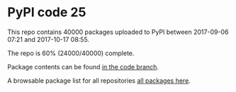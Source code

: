 # PyPI code 25

This repo contains 40000 packages uploaded to PyPI between 
2017-09-06 07:21 and 2017-10-17 08:55.

The repo is 60% (24000/40000) complete.

Package contents can be found [in the code branch](https://github.com/pypi-data/pypi-mirror-25/tree/code/packages).

A browsable package list for all repositories [all packages here](https://pypi-data.github.io/website/repositories/pypi-mirror-25).


